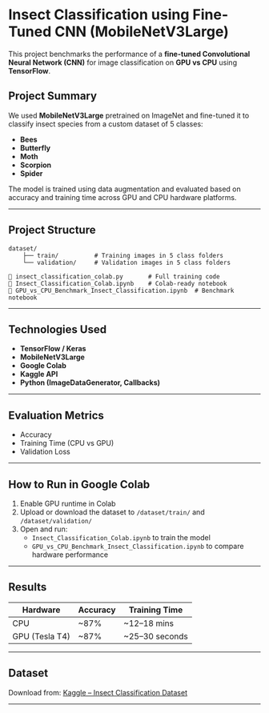# Insect Classification using Fine-Tuned CNN (MobileNetV3Large)

This project benchmarks the performance of a **fine-tuned Convolutional Neural Network (CNN)** for image classification on **GPU vs CPU** using **TensorFlow**.

##  Project Summary
We used **MobileNetV3Large** pretrained on ImageNet and fine-tuned it to classify insect species from a custom dataset of 5 classes:
- **Bees**
- **Butterfly**
- **Moth**
- **Scorpion**
- **Spider**

The model is trained using data augmentation and evaluated based on accuracy and training time across GPU and CPU hardware platforms.

---

##  Project Structure

```
dataset/
    ├── train/          # Training images in 5 class folders
    └── validation/     # Validation images in 5 class folders

📄 insect_classification_colab.py       # Full training code
📄 Insect_Classification_Colab.ipynb    # Colab-ready notebook
📄 GPU_vs_CPU_Benchmark_Insect_Classification.ipynb  # Benchmark notebook
```

---

## Technologies Used

- **TensorFlow / Keras**
- **MobileNetV3Large**
- **Google Colab**
- **Kaggle API**
- **Python (ImageDataGenerator, Callbacks)**

---

## Evaluation Metrics

- Accuracy
- Training Time (CPU vs GPU)
- Validation Loss

---

## How to Run in Google Colab

1. Enable GPU runtime in Colab
2. Upload or download the dataset to `/dataset/train/` and `/dataset/validation/`
3. Open and run:
   - `Insect_Classification_Colab.ipynb` to train the model
   - `GPU_vs_CPU_Benchmark_Insect_Classification.ipynb` to compare hardware performance

---

## Results

| Hardware | Accuracy | Training Time |
|----------|----------|----------------|
| CPU      | ~87%     | ~12–18 mins     |
| GPU (Tesla T4) | ~87%     | ~25–30 seconds |

---

## Dataset

Download from: [Kaggle – Insect Classification Dataset](https://www.kaggle.com/datasets/florianblume/insect-images-classification)

---

